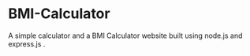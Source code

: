 # BMI-Calculator
A simple calculator and a BMI Calculator website built using node.js and express.js .
